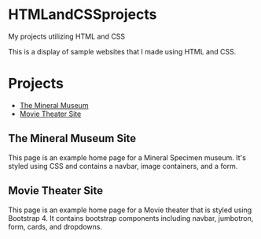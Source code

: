 # HTMLandCSSprojects
My projects utilizing HTML and CSS

This is a display of sample websites that I made using HTML and CSS.

<h1>Projects</h1>
<ul>
  <li> <a href="https://github.com/craiglectric/HTMLandCSSprojects/tree/main/The%20Mineral%20Museum">The Mineral Museum</a></li>
  <li> <a href="https://github.com/craiglectric/HTMLandCSSprojects/tree/main/Academy%20Cinemas">Movie Theater Site</a></li>
</ul>

<h2>The Mineral Museum Site</h2>
This page is an example home page for a Mineral Specimen museum. It's styled using CSS and contains a navbar, image containers, and a form. 

<h2>Movie Theater Site</h2>
This page is an example home page for a Movie theater that is styled using Bootstrap 4. It contains bootstrap components including navbar, jumbotron, form, cards, and dropdowns.
